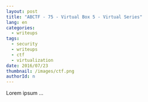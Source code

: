 ```yaml
---
layout: post
title: "ABCTF - 75 - Virtual Box 5 - Virtual Series"
lang: en
categories:
  - writeups
tags:
  - security
  - writeups
  - ctf
  - virtualization
date: 2016/07/23
thumbnail: /images/ctf.png
authorId: n
---
```

Lorem ipsum ...
